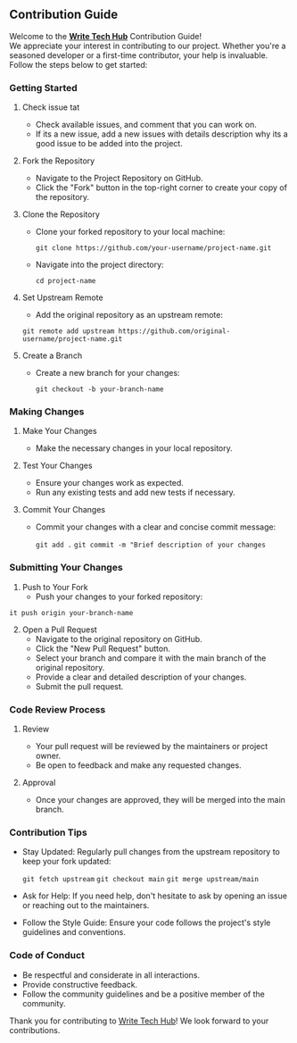 ## Contribution Guide

Welcome to the **[Write Tech Hub](https://github.com/Roxie-32/writetechhub)** Contribution Guide!  
We appreciate your interest in contributing to our project. Whether you're a seasoned developer or a first-time contributor, your help is invaluable. 
Follow the steps below to get started:

### Getting Started

1. Check issue tat
   - Check available issues, and comment that you can work on.
   - If its a new issue, add a new issues with details description why its a good issue to be added into the project.

2. Fork the Repository
   - Navigate to the Project Repository on GitHub.
   - Click the "Fork" button in the top-right corner to create your copy of the repository.

3. Clone the Repository
   - Clone your forked repository to your local machine:

     `git clone https://github.com/your-username/project-name.git`
     
   - Navigate into the project directory:
    
     `cd project-name`
     
3. Set Upstream Remote
   - Add the original repository as an upstream remote:
    
   `git remote add upstream https://github.com/original-username/project-name.git`
     
4. Create a Branch
   - Create a new branch for your changes:
    
     `git checkout -b your-branch-name`
     
### Making Changes

1. Make Your Changes
   - Make the necessary changes in your local repository.

2. Test Your Changes
   - Ensure your changes work as expected.
   - Run any existing tests and add new tests if necessary.

3. Commit Your Changes
   - Commit your changes with a clear and concise commit message:
    
     `git add .`
     `git commit -m "Brief description of your changes`
     
### Submitting Your Changes

1. Push to Your Fork
   - Push your changes to your forked repository:
    
`it push origin your-branch-name`
     
2. Open a Pull Request
   - Navigate to the original repository on GitHub.
   - Click the "New Pull Request" button.
   - Select your branch and compare it with the main branch of the original repository.
   - Provide a clear and detailed description of your changes.
   - Submit the pull request.

### Code Review Process

1. Review
   - Your pull request will be reviewed by the maintainers or project owner.
   - Be open to feedback and make any requested changes.

2. Approval
   - Once your changes are approved, they will be merged into the main branch.

### Contribution Tips

- Stay Updated: Regularly pull changes from the upstream repository to keep your fork updated:

  `git fetch upstream`
  `git checkout main`
  `git merge upstream/main`
  
- Ask for Help: If you need help, don't hesitate to ask by opening an issue or reaching out to the maintainers.

- Follow the Style Guide: Ensure your code follows the project's style guidelines and conventions.

### Code of Conduct

- Be respectful and considerate in all interactions.
- Provide constructive feedback.
- Follow the community guidelines and be a positive member of the community.

Thank you for contributing to [Write Tech Hub](https://github.com/Roxie-32/writetechhub)! We look forward to your contributions.
